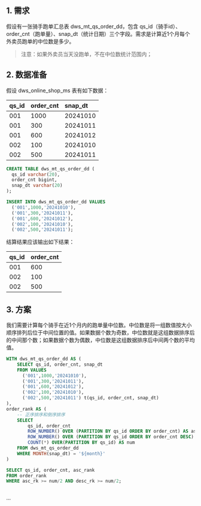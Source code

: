 ## 1. 需求

假设有一张骑手跑单汇总表 dws_mt_qs_order_dd，包含 qs_id（骑手id）、order_cnt（跑单量）、snap_dt（统计日期）三个字段。需求是计算近1个月每个外卖员跑单的中位数是多少。

> 注意：如果外卖员当天没跑单，不在中位数统计范围内；

## 2. 数据准备

假设 dws_online_shop_ms 表有如下数据：

| qs_id | order_cnt | snap_dt |
| :------------- | :------------- | :------------- |
| 001 | 1000 | 20241010 |
| 001 | 300  | 20241011 |
| 001 | 600  | 20241012 |
| 002 | 100  | 20241010 |
| 002 | 500  | 20241011 |

```sql
CREATE TABLE dws_mt_qs_order_dd (
  qs_id varchar(20),
  order_cnt bigint,
  snap_dt varchar(20)
);

INSERT INTO dws_mt_qs_order_dd VALUES
  ('001',1000,'20241010'),
  ('001',300,'20241011'),
  ('001',600,'20241012'),
  ('002',100,'20241010'),
  ('002',500,'20241011');
```


结算结果应该输出如下结果：

| qs_id | order_cnt |
| :------------- | :------------- |
| 001 | 600 |
| 002 | 100 |
| 002 | 500 |

## 3. 方案

我们需要计算每个骑手在近1个月内的跑单量中位数。中位数是将一组数值按大小顺序排列后位于中间位置的值。如果数据个数为奇数，中位数就是这组数据排序后的中间那个数；如果数据个数为偶数，中位数是这组数据排序后中间两个数的平均值。



```sql
WITH dws_mt_qs_order_dd AS (
    SELECT qs_id, order_cnt, snap_dt
    FROM VALUES
      ('001',1000,'20241010'),
      ('001',300,'20241011'),
      ('001',600,'20241012'),
      ('002',100,'20241010'),
      ('002',500,'20241011') t(qs_id, order_cnt, snap_dt)
),
order_rank AS (
    -- 正序排序和倒序排序
    SELECT
        qs_id, order_cnt
        ROW_NUMBER() OVER (PARTITION BY qs_id ORDER BY order_cnt) AS asc_rank,
        ROW_NUMBER() OVER (PARTITION BY qs_id ORDER BY order_cnt DESC) AS desc_rank,
        COUNT(*) OVER(PARTITION BY qs_id) AS num
    FROM dws_mt_qs_order_dd
    WHERE MONTH(snap_dt) = '${month}'
)

SELECT qs_id, order_cnt, asc_rank
FROM order_rank
WHERE asc_rk >= num/2 AND desc_rk >= num/2;



```





...
